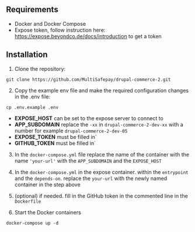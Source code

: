 ## Requirements
- Docker and Docker Compose
- Expose token, follow instruction here: https://expose.beyondco.de/docs/introduction to get a token

## Installation
1. Clone the repository:
```
git clone https://github.com/MultiSafepay/drupal-commerce-2.git
``` 

2. Copy the example env file and make the required configuration changes in the .env file:
```
cp .env.example .env
```
- **EXPOSE_HOST** can be set to the expose server to connect to
- **APP_SUBDOMAIN** replace the `-xx` in `drupal-commerce-2-dev-xx` with a number for example `drupal-commerce-2-dev-05`
- **EXPOSE_TOKEN** must be filled in`
- **GITHUB_TOKEN** must be filled in`

3. In the ```docker-compose.yml``` file replace the name of the container with the name ```'your-url'``` with the ```APP_SUBDOMAIN``` and the ```EXPOSE_HOST```
4. In the ```docker-compose.yml``` in the expose container. within the ```entrypoint``` and the ```depends-on```. replace the ```your-url``` with the newly named container in the step above
5. (optional) if needed. fill in the GitHub token in the commented line in the ```Dockerfile``` 

6. Start the Docker containers
```
docker-compose up -d
```
